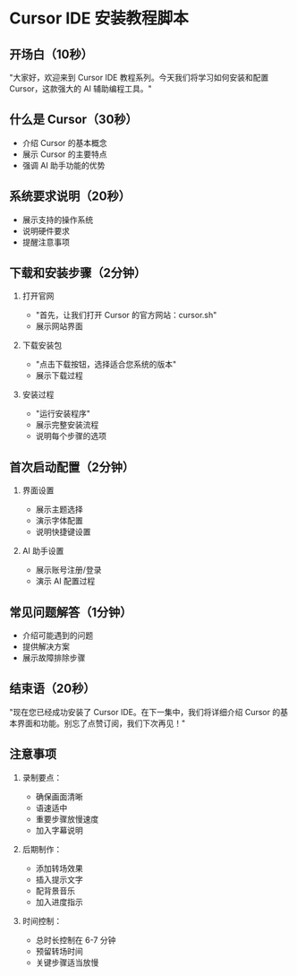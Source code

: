 # Cursor IDE 安装教程脚本

## 开场白（10秒）
"大家好，欢迎来到 Cursor IDE 教程系列。今天我们将学习如何安装和配置 Cursor，这款强大的 AI 辅助编程工具。"

## 什么是 Cursor（30秒）
- 介绍 Cursor 的基本概念
- 展示 Cursor 的主要特点
- 强调 AI 助手功能的优势

## 系统要求说明（20秒）
- 展示支持的操作系统
- 说明硬件要求
- 提醒注意事项

## 下载和安装步骤（2分钟）
1. 打开官网
   - "首先，让我们打开 Cursor 的官方网站：cursor.sh"
   - 展示网站界面

2. 下载安装包
   - "点击下载按钮，选择适合您系统的版本"
   - 展示下载过程

3. 安装过程
   - "运行安装程序"
   - 展示完整安装流程
   - 说明每个步骤的选项

## 首次启动配置（2分钟）
1. 界面设置
   - 展示主题选择
   - 演示字体配置
   - 说明快捷键设置

2. AI 助手设置
   - 展示账号注册/登录
   - 演示 AI 配置过程

## 常见问题解答（1分钟）
- 介绍可能遇到的问题
- 提供解决方案
- 展示故障排除步骤

## 结束语（20秒）
"现在您已经成功安装了 Cursor IDE。在下一集中，我们将详细介绍 Cursor 的基本界面和功能。别忘了点赞订阅，我们下次再见！"

## 注意事项
1. 录制要点：
   - 确保画面清晰
   - 语速适中
   - 重要步骤放慢速度
   - 加入字幕说明

2. 后期制作：
   - 添加转场效果
   - 插入提示文字
   - 配背景音乐
   - 加入进度指示

3. 时间控制：
   - 总时长控制在 6-7 分钟
   - 预留转场时间
   - 关键步骤适当放慢 